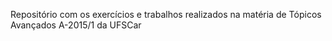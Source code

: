 Repositório com os exercícios e trabalhos realizados na matéria de Tópicos Avançados A-2015/1 da UFSCar
